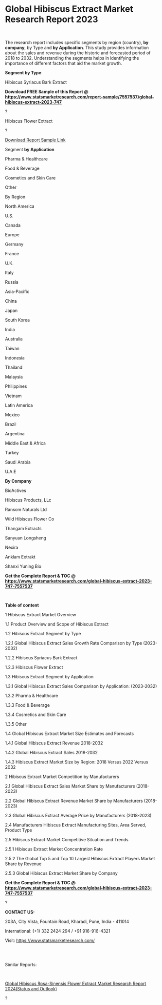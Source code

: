 <h1>Global Hibiscus Extract Market Research Report 2023</h1><br/><p>The research report includes specific segments by region (country), <strong>by company</strong>, by Type and <strong>by Application</strong>. This study provides information about the sales and revenue during the historic and forecasted period of 2018 to 2032. Understanding the segments helps in identifying the importance of different factors that aid the market growth.</p>
 
 
 
 <p><strong>Segment by Type</strong></p>
 
 
 
 <p>Hibiscus Syriacus Bark Extract</p>
 
 
 
 <div><b>Download FREE Sample of this Report @ <a href="https://www.statsmarketresearch.com/download-free-sample/7557537/global-hibiscus-extract-2023-747">https://www.statsmarketresearch.com/report-sample/7557537/global-hibiscus-extract-2023-747</a></b></div>
 
 
 
 <p>? </p>
 
 
 
 <p>Hibiscus Flower Extract</p>
 
 
 
 <p>? </p>
 
 
 
 <p><a href="https://www.statsmarketresearch.com/download-free-sample/7557537/global-hibiscus-extract-2023-747">Download Report Sample Link</a></p>
 
 
 
 <p>Segment <strong>by Application</strong></p>
 
 
 
 <p>Pharma & Healthcare</p>
 
 
 
 <p>Food & Beverage</p>
 
 
 
 <p>Cosmetics and Skin Care</p>
 
 
 
 <p>Other</p>
 
 
 
 <p>By Region</p>
 
 
 
 <p>North America</p>
 
 
 
 <p>U.S.</p>
 
 
 
 <p>Canada</p>
 
 
 
 <p>Europe</p>
 
 
 
 <p>Germany</p>
 
 
 
 <p>France</p>
 
 
 
 <p>U.K.</p>
 
 
 
 <p>Italy</p>
 
 
 
 <p>Russia</p>
 
 
 
 <p>Asia-Pacific</p>
 
 
 
 <p>China</p>
 
 
 
 <p>Japan</p>
 
 
 
 <p>South Korea</p>
 
 
 
 <p>India</p>
 
 
 
 <p>Australia</p>
 
 
 
 <p>Taiwan</p>
 
 
 
 <p>Indonesia</p>
 
 
 
 <p>Thailand</p>
 
 
 
 <p>Malaysia</p>
 
 
 
 <p>Philippines</p>
 
 
 
 <p>Vietnam</p>
 
 
 
 <p>Latin America</p>
 
 
 
 <p>Mexico</p>
 
 
 
 <p>Brazil</p>
 
 
 
 <p>Argentina</p>
 
 
 
 <p>Middle East & Africa</p>
 
 
 
 <p>Turkey</p>
 
 
 
 <p>Saudi Arabia</p>
 
 
 
 <p>U.A.E</p>
 
 
 
 <p><strong>By Company</strong></p>
 
 
 
 <p>BioActives</p>
 
 
 
 <p>Hibiscus Products, LLc</p>
 
 
 
 <p>Ransom Naturals Ltd</p>
 
 
 
 <p>Wild Hibiscus Flower Co</p>
 
 
 
 <p>Thangam Extracts</p>
 
 
 
 <p>Sanyuan Longsheng</p>
 
 
 
 <p>Nexira</p>
 
 
 
 <p>Anklam Extrakt</p>
 
 
 
 <p>Shanxi Yuning Bio</p>
 
 
 
 <div><b>Get the Complete Report & TOC @ <a href="https://www.statsmarketresearch.com/global-hibiscus-extract-2023-747-7557537">https://www.statsmarketresearch.com/global-hibiscus-extract-2023-747-7557537</a></b></div>
 
 
 
 <p><br />
 
 <b>Table of content</b></p>
 
 
 
 <p>1 Hibiscus Extract Market Overview<br />
 
 1.1 Product Overview and Scope of Hibiscus Extract<br />
 
 1.2 Hibiscus Extract Segment by Type<br />
 
 1.2.1 Global Hibiscus Extract Sales Growth Rate Comparison by Type (2023-2032)<br />
 
 1.2.2 Hibiscus Syriacus Bark Extract<br />
 
 1.2.3 Hibiscus Flower Extract<br />
 
 1.3 Hibiscus Extract Segment by Application<br />
 
 1.3.1 Global Hibiscus Extract Sales Comparison by Application: (2023-2032)<br />
 
 1.3.2 Pharma & Healthcare<br />
 
 1.3.3 Food & Beverage<br />
 
 1.3.4 Cosmetics and Skin Care<br />
 
 1.3.5 Other<br />
 
 1.4 Global Hibiscus Extract Market Size Estimates and Forecasts<br />
 
 1.4.1 Global Hibiscus Extract Revenue 2018-2032<br />
 
 1.4.2 Global Hibiscus Extract Sales 2018-2032<br />
 
 1.4.3 Hibiscus Extract Market Size by Region: 2018 Versus 2022 Versus 2032<br />
 
 2 Hibiscus Extract Market Competition by Manufacturers<br />
 
 2.1 Global Hibiscus Extract Sales Market Share by Manufacturers (2018-2023)<br />
 
 2.2 Global Hibiscus Extract Revenue Market Share by Manufacturers (2018-2023)<br />
 
 2.3 Global Hibiscus Extract Average Price by Manufacturers (2018-2023)<br />
 
 2.4 Manufacturers Hibiscus Extract Manufacturing Sites, Area Served, Product Type<br />
 
 2.5 Hibiscus Extract Market Competitive Situation and Trends<br />
 
 2.5.1 Hibiscus Extract Market Concentration Rate<br />
 
 2.5.2 The Global Top 5 and Top 10 Largest Hibiscus Extract Players Market Share by Revenue<br />
 
 2.5.3 Global Hibiscus Extract Market Share by Company</p>
 
 
 
 <div><b>Get the Complete Report & TOC @ <a href="https://www.statsmarketresearch.com/global-hibiscus-extract-2023-747-7557537">https://www.statsmarketresearch.com/global-hibiscus-extract-2023-747-7557537</a></b></div>
 
 
 
 <p>? </p>
 
 
 
 <p><b>CONTACT US:</b><br />
 
 203A, City Vista, Fountain Road, Kharadi, Pune, India - 411014<br />
 
 International: (+1) 332 2424 294 / +91 916-916-4321<br />
 
 Visit: <a href="https://www.statsmarketresearch.com/">https://www.statsmarketresearch.com/</a><br />
 
 <br />
 
 <br />
 
 Similar Reports:<br />
 
 <br />
 
 <a href="https://www.statsmarketresearch.com/global-hibiscus-rosasinensis-flower-extract-2024-571-7999528">Global Hibiscus Rosa-Sinensis Flower Extract Market Research Report 2024(Status and Outlook)</a><br />
 
 ? </p>